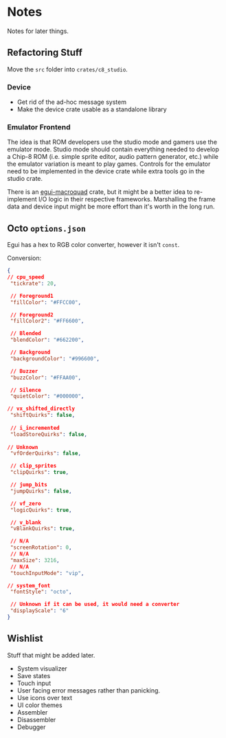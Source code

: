 # Notes

Notes for later things.

## Refactoring Stuff

Move the `src` folder into `crates/c8_studio`.

### Device

- Get rid of the ad-hoc message system
- Make the device crate usable as a standalone library
  
### Emulator Frontend

The idea is that ROM developers use the studio mode and gamers use the emulator mode. Studio mode should contain everything needed to develop a Chip-8 ROM (i.e. simple sprite editor, audio pattern generator, etc.) while the emulator variation is meant to play games. Controls for the emulator need to be implemented in the device crate while extra tools go in the studio crate.

There is an [egui-macroquad](https://github.com/optozorax/egui-macroquad) crate, but it might be a better idea to re-implement I/O logic in their respective frameworks. Marshalling the frame data and device input might be more effort than it's worth in the long run.

## Octo `options.json`

Egui has a hex to RGB color converter, however it isn't `const`.

Conversion:

```json
{
// cpu_speed
 "tickrate": 20,

 // Foreground1
 "fillColor": "#FFCC00",

 // Foreground2
 "fillColor2": "#FF6600",

 // Blended
 "blendColor": "#662200",

 // Background
 "backgroundColor": "#996600",

 // Buzzer
 "buzzColor": "#FFAA00",

 // Silence
 "quietColor": "#000000",

// vx_shifted_directly
 "shiftQuirks": false,
 
 // i_incremented
 "loadStoreQuirks": false,
 
// Unknown
 "vfOrderQuirks": false,

 // clip_sprites
 "clipQuirks": true,

 // jump_bits
 "jumpQuirks": false,

 // vf_zero
 "logicQuirks": true,

 // v_blank
 "vBlankQuirks": true,

 // N/A
 "screenRotation": 0,
 // N/A
 "maxSize": 3216,
 // N/A
 "touchInputMode": "vip",

// system_font
 "fontStyle": "octo",

 // Unknown if it can be used, it would need a converter
 "displayScale": "6"
}
```

## Wishlist

Stuff that might be added later.

- System visualizer
- Save states
- Touch input
- User facing error messages rather than panicking.
- Use icons over text
- UI color themes
- Assembler
- Disassembler
- Debugger
